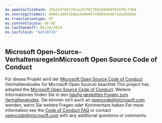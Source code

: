 ```yaml
---
ms.openlocfilehash: 1bb2ed7d637dcec62f01f68169d66f824f8c73b9
ms.sourcegitcommit: 4906c38953bdaa344b66749685dedbf2da386dab
ms.translationtype: HT
ms.contentlocale: de-DE
ms.lasthandoff: 04/24/2019
ms.locfileid: "64319724"
---
```

## <a name="microsoft-open-source-code-of-conduct"></a><span data-ttu-id="14503-101">Microsoft Open-Source-Verhaltensregeln</span><span class="sxs-lookup"><span data-stu-id="14503-101">Microsoft Open Source Code of Conduct</span></span>
<span data-ttu-id="14503-102">Für dieses Projekt wird der [Microsoft Open Source Code of Conduct](https://opensource.microsoft.com/codeofconduct/) (Verhaltenskodex für Microsoft Open Source) beachtet.</span><span class="sxs-lookup"><span data-stu-id="14503-102">This project has adopted the [Microsoft Open Source Code of Conduct](https://opensource.microsoft.com/codeofconduct/).</span></span>
<span data-ttu-id="14503-103">Weitere Informationen finden Sie in den [häufig gestellten Fragen zum Verhaltenskodex](https://opensource.microsoft.com/codeofconduct/faq/). Sie können sich auch an [opencode@microsoft.com](mailto:opencode@microsoft.com) wenden, wenn Sie weitere Fragen oder Kommentare haben.</span><span class="sxs-lookup"><span data-stu-id="14503-103">For more information see the [Code of Conduct FAQ](https://opensource.microsoft.com/codeofconduct/faq/) or contact [opencode@microsoft.com](mailto:opencode@microsoft.com) with any additional questions or comments.</span></span>